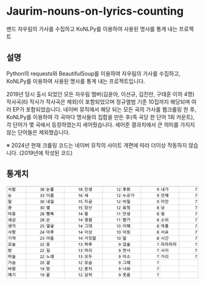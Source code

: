 # Jaurim-nouns-on-lyrics-counting
밴드 자우림의 가사를 수집하고 KoNLPy를 이용하여 사용된 명사를 통계 내는 프로젝트

## 설명
Python의 requests와 BeautifulSoup를 이용하여 자우림의 가사를 수집하고, KoNLPy를 이용하여 사용된 명사를 통계 내는 프로젝트입니다.

2019년 당시 출시 되었던 모든 자우림 멤버(김윤아, 이선규, 김진만, 구태훈 이하 4명) 작사곡(타 작사가 작사곡은 제외)이 포함되었으며 정규앨범 기준 10집까지 해당되며 여러 EP가 포함되었습니다. 네이버 뮤직에서 해당 되는 모든 곡의 가사를 웹크롤링 한 후, KoNLPy를 이용하여 각 곡마다 명사들의 집합을 만든 후(즉 곡당 한 단어 1회 카운트), 각 단어가 몇 곡에서 등장하였는지 세어줬습니다. 세어준 결과치에서 큰 의미를 가지지 않는 단어들은 제외했습니다.

※ 2024년 현재 크롤링 코드는 네이버 뮤직의 사이트 개편에 따라 더이상 작동하지 않습니다. (2019년에 작성된 코드)

## 통계치
![plot](./Jaurim_nouns.png)

